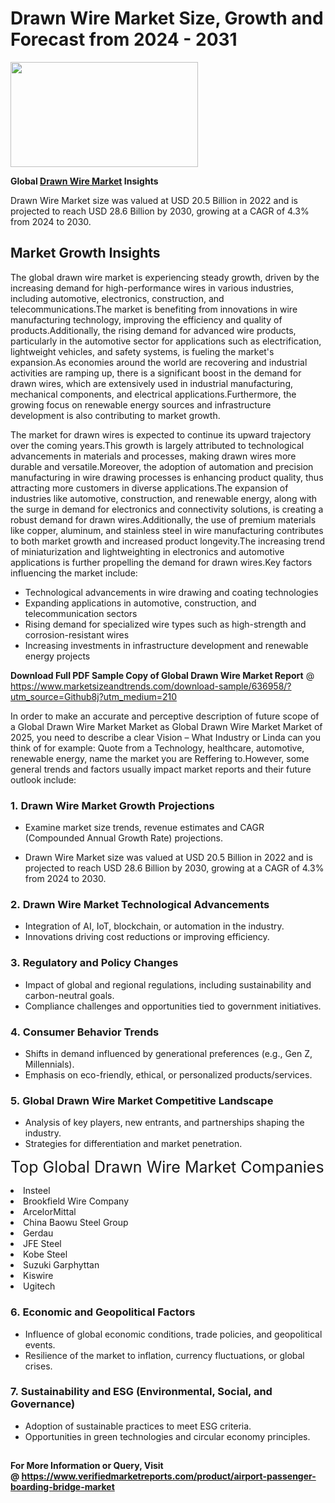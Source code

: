 <H1>Drawn Wire Market Size, Growth and Forecast from 2024 - 2031</H1><img class="aligncenter size-medium wp-image-584254" src="https://thirdeyenews.in/wp-content/uploads/2024/09/Global-Market-Research-300x168.jpeg" alt="" width="300" height="168" /><p><strong>Global&nbsp;<a href="https://www.marketsizeandtrends.com/download-sample/636958/?utm_source=Github8j?utm_medium=210">Drawn Wire Market</a> Insights</strong></p><p>Drawn Wire Market size was valued at USD 20.5 Billion in 2022 and is projected to reach USD 28.6 Billion by 2030, growing at a CAGR of 4.3% from 2024 to 2030.</p><p><h2>Market Growth Insights</h2> <p>The global drawn wire market is experiencing steady growth, driven by the increasing demand for high-performance wires in various industries, including automotive, electronics, construction, and telecommunications.The market is benefiting from innovations in wire manufacturing technology, improving the efficiency and quality of products.Additionally, the rising demand for advanced wire products, particularly in the automotive sector for applications such as electrification, lightweight vehicles, and safety systems, is fueling the market's expansion.As economies around the world are recovering and industrial activities are ramping up, there is a significant boost in the demand for drawn wires, which are extensively used in industrial manufacturing, mechanical components, and electrical applications.Furthermore, the growing focus on renewable energy sources and infrastructure development is also contributing to market growth.</p> <p>The market for drawn wires is expected to continue its upward trajectory over the coming years.This growth is largely attributed to technological advancements in materials and processes, making drawn wires more durable and versatile.Moreover, the adoption of automation and precision manufacturing in wire drawing processes is enhancing product quality, thus attracting more customers in diverse applications.The expansion of industries like automotive, construction, and renewable energy, along with the surge in demand for electronics and connectivity solutions, is creating a robust demand for drawn wires.Additionally, the use of premium materials like copper, aluminum, and stainless steel in wire manufacturing contributes to both market growth and increased product longevity.The increasing trend of miniaturization and lightweighting in electronics and automotive applications is further propelling the demand for drawn wires.Key factors influencing the market include: <ul> <li>Technological advancements in wire drawing and coating technologies</li> <li>Expanding applications in automotive, construction, and telecommunication sectors</li> <li>Rising demand for specialized wire types such as high-strength and corrosion-resistant wires</li> <li>Increasing investments in infrastructure development and renewable energy projects</li> </ul> <p><span class=""><strong>Download Full PDF Sample Copy of Global Drawn Wire Market Report</strong> @ <a href="https://www.marketsizeandtrends.com/download-sample/636958/?utm_source=Github8j?utm_medium=210" target="_blank">https://www.marketsizeandtrends.com/download-sample/636958/?utm_source=Github8j?utm_medium=210</a></span></p><p>In order to make an accurate and perceptive description of future scope of a Global&nbsp;Drawn Wire Market Market as Global&nbsp;Drawn Wire Market Market of 2025, you need to describe a clear Vision &ndash; What Industry or Linda can you think of for example: Quote from a Technology, healthcare, automotive, renewable energy, name the market you are Reffering to.However, some general trends and factors usually impact market reports and their future outlook include:</p><h3>1.&nbsp;<strong>Drawn Wire Market Growth Projections</strong></h3><ul><li>Examine market size trends, revenue estimates and CAGR (Compounded Annual Growth Rate) projections.</li><li><p>Drawn Wire Market size was valued at USD 20.5 Billion in 2022 and is projected to reach USD 28.6 Billion by 2030, growing at a CAGR of 4.3% from 2024 to 2030.</p></li></ul><h3>2.&nbsp;<strong>Drawn Wire Market Technological Advancements</strong></h3><ul><li>Integration of AI, IoT, blockchain, or automation in the industry.</li><li>Innovations driving cost reductions or improving efficiency.</li></ul><h3>3.&nbsp;<strong>Regulatory and Policy Changes</strong></h3><ul><li>Impact of global and regional regulations, including sustainability and carbon-neutral goals.</li><li>Compliance challenges and opportunities tied to government initiatives.</li></ul><h3>4.&nbsp;<strong>Consumer Behavior Trends</strong></h3><ul><li>Shifts in demand influenced by generational preferences (e.g., Gen Z, Millennials).</li><li>Emphasis on eco-friendly, ethical, or personalized products/services.</li></ul><h3>5.&nbsp;<strong>Global Drawn Wire Market Competitive Landscape</strong></h3><ul><li>Analysis of key players, new entrants, and partnerships shaping the industry.</li><li>Strategies for differentiation and market penetration.</li></ul><p data-pm-slice="1 1 []"><span style="color: inherit; font-family: inherit; font-size: 25px;">Top Global Drawn Wire Market Companies</span></p><div class="" data-test-id=""><p><li>Insteel</li><li> Brookfield Wire Company</li><li> ArcelorMittal</li><li> China Baowu Steel Group</li><li> Gerdau</li><li> JFE Steel</li><li> Kobe Steel</li><li> Suzuki Garphyttan</li><li> Kiswire</li><li> Ugitech</li></p></div><h3>6.&nbsp;<strong>Economic and Geopolitical Factors</strong></h3><ul><li>Influence of global economic conditions, trade policies, and geopolitical events.</li><li>Resilience of the market to inflation, currency fluctuations, or global crises.</li></ul><h3>7.&nbsp;<strong>Sustainability and ESG (Environmental, Social, and Governance)</strong></h3><ul><li>Adoption of sustainable practices to meet ESG criteria.</li><li>Opportunities in green technologies and circular economy principles.</li></ul><h2><strong style="font-size: 14px;">For More Information or Query, Visit @&nbsp;</strong><a style="background-color: #ffffff; font-size: 14px;" href="https://www.marketsizeandtrends.com/report/drawn-wire-market/" target="_blank">https://www.verifiedmarketreports.com/product/airport-passenger-boarding-bridge-market</a></h2>